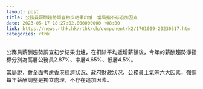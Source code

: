 ```yaml
---
layout: post
title: 公務員薪酬趨勢調查初步結果出爐　當局指不存追加因素
date: 2023-05-17 18:27:02.000000000 +08:00
link: https://news.rthk.hk/rthk/ch/component/k2/1701009-20230517.htm
categories: rthk
---
```


公務員薪酬趨勢調查初步結果出爐，在扣除平均遞增薪額後，今年的薪酬趨勢淨指標分別為高層公務員2.87%、中層4.65%、低層4.5%。

當局說，會全面考慮香港經濟狀況、政府財政狀況、公務員士氣等六大因素，強調每年薪酬調整是獨立處理，不存在追加因素。

